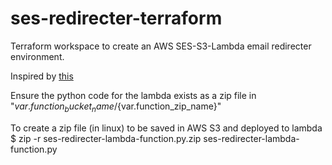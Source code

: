 # ses-redirecter-terraform
Terraform workspace to create an AWS SES-S3-Lambda email redirecter environment.

Inspired by [this](https://aws.amazon.com/blogs/messaging-and-targeting/forward-incoming-email-to-an-external-destination/)

Ensure the python code for the lambda exists as a zip file in "${var.function_bucket_name}/${var.function_zip_name}"

To create a zip file (in linux) to be saved in AWS S3 and deployed to lambda
 $ zip -r ses-redirecter-lambda-function.py.zip ses-redirecter-lambda-function.py